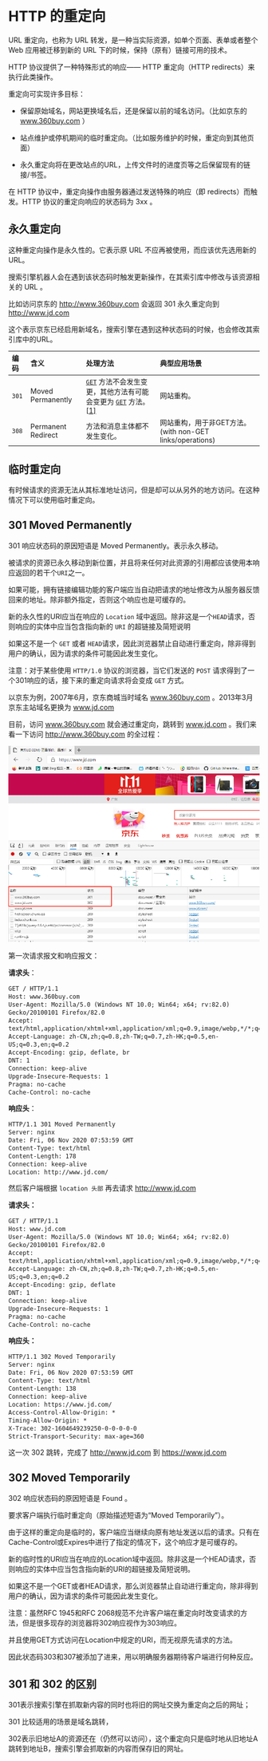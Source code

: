 

# HTTP 的重定向



URL 重定向，也称为 URL 转发，是一种当实际资源，如单个页面、表单或者整个 Web 应用被迁移到新的 URL 下的时候，保持（原有）链接可用的技术。

HTTP 协议提供了一种特殊形式的响应—— HTTP 重定向（HTTP redirects）来执行此类操作。



重定向可实现许多目标：

- 保留原始域名，网站更换域名后，还是保留以前的域名访问。（比如京东的 www.360buy.com ）

- 站点维护或停机期间的临时重定向。（比如服务维护的时候，重定向到其他页面）
- 永久重定向将在更改站点的URL，上传文件时的进度页等之后保留现有的链接/书签。



在 HTTP 协议中，重定向操作由服务器通过发送特殊的响应（即 redirects）而触发。HTTP 协议的重定向响应的状态码为 3xx 。



## 永久重定向

这种重定向操作是永久性的。它表示原 URL 不应再被使用，而应该优先选用新的 URL。

搜索引擎机器人会在遇到该状态码时触发更新操作，在其索引库中修改与该资源相关的 URL 。

比如访问京东的  http://www.360buy.com 会返回 301 永久重定向到 http://www.jd.com 

这个表示京东已经启用新域名，搜索引擎在遇到这种状态码的时候，也会修改其索引库中的URL。

| 编码  | 含义               | 处理方法                                                     | 典型应用场景                                             |
| :---- | :----------------- | :----------------------------------------------------------- | :------------------------------------------------------- |
| `301` | Moved Permanently  | [`GET`](https://developer.mozilla.org/zh-CN/docs/Web/HTTP/Methods/GET) 方法不会发生变更，其他方法有可能会变更为 [`GET`](https://developer.mozilla.org/zh-CN/docs/Web/HTTP/Methods/GET) 方法。[[1\]](https://developer.mozilla.org/zh-CN/docs/Web/HTTP/Redirections#attr1) | 网站重构。                                               |
| `308` | Permanent Redirect | 方法和消息主体都不发生变化。                                 | 网站重构，用于非GET方法。(with non-GET links/operations) |



## 临时重定向



有时候请求的资源无法从其标准地址访问，但是却可以从另外的地方访问。在这种情况下可以使用临时重定向。





## 301 Moved Permanently

301 响应状态码的原因短语是 Moved Permanently。表示永久移动。

被请求的资源已永久移动到新位置，并且将来任何对此资源的引用都应该使用本响应返回的若干个`URI`之一。

如果可能，拥有链接编辑功能的客户端应当自动把请求的地址修改为从服务器反馈回来的地址。除非额外指定，否则这个响应也是可缓存的。

新的永久性的URI应当在响应的 `Location` 域中返回。除非这是一个`HEAD`请求，否则响应的实体中应当包含指向新的 `URI` 的超链接及简短说明

如果这不是一个 `GET` 或者 `HEAD`请求，因此浏览器禁止自动进行重定向，除非得到用户的确认，因为请求的条件可能因此发生变化。

注意：对于某些使用 `HTTP/1.0` 协议的浏览器，当它们发送的 `POST` 请求得到了一个301响应的话，接下来的重定向请求将会变成 `GET` 方式。



以京东为例，2007年6月，京东商城当时域名 www.360buy.com 。2013年3月京东主站域名更换为 www.jd.com 

目前，访问 www.360buy.com 就会通过重定向，跳转到 www.jd.com 。我们来看一下访问 http://www.360buy.com 的全过程：





![image-20201106162019820](assets/image-20201106162019820.png)





第一次请求报文和响应报文：

**请求头**：

```HTTP
GET / HTTP/1.1
Host: www.360buy.com
User-Agent: Mozilla/5.0 (Windows NT 10.0; Win64; x64; rv:82.0) Gecko/20100101 Firefox/82.0
Accept: text/html,application/xhtml+xml,application/xml;q=0.9,image/webp,*/*;q=0.8
Accept-Language: zh-CN,zh;q=0.8,zh-TW;q=0.7,zh-HK;q=0.5,en-US;q=0.3,en;q=0.2
Accept-Encoding: gzip, deflate, br
DNT: 1
Connection: keep-alive
Upgrade-Insecure-Requests: 1
Pragma: no-cache
Cache-Control: no-cache
```

**响应头**：

```http
HTTP/1.1 301 Moved Permanently
Server: nginx
Date: Fri, 06 Nov 2020 07:53:59 GMT
Content-Type: text/html
Content-Length: 178
Connection: keep-alive
Location: http://www.jd.com/
```

然后客户端根据 `location 头部` 再去请求 http://www.jd.com 

**请求头：**

```http
GET / HTTP/1.1
Host: www.jd.com
User-Agent: Mozilla/5.0 (Windows NT 10.0; Win64; x64; rv:82.0) Gecko/20100101 Firefox/82.0
Accept: text/html,application/xhtml+xml,application/xml;q=0.9,image/webp,*/*;q=0.8
Accept-Language: zh-CN,zh;q=0.8,zh-TW;q=0.7,zh-HK;q=0.5,en-US;q=0.3,en;q=0.2
Accept-Encoding: gzip, deflate
DNT: 1
Connection: keep-alive
Upgrade-Insecure-Requests: 1
Pragma: no-cache
Cache-Control: no-cache
```



**响应头：**

```http
HTTP/1.1 302 Moved Temporarily
Server: nginx
Date: Fri, 06 Nov 2020 07:53:59 GMT
Content-Type: text/html
Content-Length: 138
Connection: keep-alive
Location: https://www.jd.com/
Access-Control-Allow-Origin: *
Timing-Allow-Origin: *
X-Trace: 302-1604649239250-0-0-0-0-0
Strict-Transport-Security: max-age=360
```



这一次 302 跳转，完成了 http://www.jd.com 到 https://www.jd.com 





## 302 Moved Temporarily

302 响应状态码的原因短语是 Found 。

要求客户端执行临时重定向（原始描述短语为“Moved  Temporarily”）。

由于这样的重定向是临时的，客户端应当继续向原有地址发送以后的请求。只有在Cache-Control或Expires中进行了指定的情况下，这个响应才是可缓存的。

新的临时性的URI应当在响应的Location域中返回。除非这是一个HEAD请求，否则响应的实体中应当包含指向新的URI的超链接及简短说明。

如果这不是一个GET或者HEAD请求，那么浏览器禁止自动进行重定向，除非得到用户的确认，因为请求的条件可能因此发生变化。

注意：虽然RFC 1945和RFC   2068规范不允许客户端在重定向时改变请求的方法，但是很多现存的浏览器将302响应视作为303响应。

并且使用GET方式访问在Location中规定的URI，而无视原先请求的方法。

因此状态码303和307被添加了进来，用以明确服务器期待客户端进行何种反应。











## 301 和 302 的区别



301表示搜索引擎在抓取新内容的同时也将旧的网址交换为重定向之后的网址；

301 比较适用的场景是域名跳转，



302表示旧地址A的资源还在（仍然可以访问），这个重定向只是临时地从旧地址A跳转到地址B，搜索引擎会抓取新的内容而保存旧的网址。